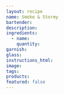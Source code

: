 ```yaml
---
layout: recipe
name: Smoke & Stormy
bartender:
description:
ingredients:
  - name:
    quantity:
garnish:
glass:
instructions_html:
image:
tags:
products:
featured: false
---
```


